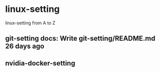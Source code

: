 # linux-setting
linux-setting from A to Z

## git-setting	docs: Write git-setting/README.md	26 days ago

## nvidia-docker-setting
